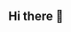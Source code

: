 ## Hi there 👋

<!--
**Oompaloomphyq/Oompaloomphyq** is a ✨ _special_ ✨ repository because its `README.md` (this file) appears on your GitHub profile.

Here are some ideas to get you started:

- 🔭 I’m currently working on a thesis project
- 🌱 I’m currently learning JavaSCript and AI
- 📫 How to reach me: phyqobedencia0319@gmail.com
- ⚡ Fun fact: Bading
-->
